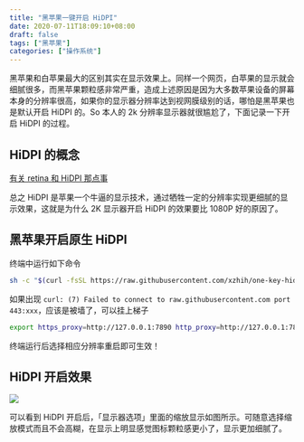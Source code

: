 ```yaml
---
title: "黑苹果一键开启 HiDPI"
date: 2020-07-11T18:09:10+08:00
draft: false
tags: ["黑苹果"]
categories: ["操作系统"]
---
```


黑苹果和白苹果最大的区别其实在显示效果上。同样一个网页，白苹果的显示就会细腻很多，而黑苹果颗粒感非常严重，造成上述原因是因为大多数苹果设备的屏幕本身的分辨率很高，如果你的显示器分辨率达到视网膜级别的话，哪怕是黑苹果也是默认开启 HiDPI 的。So 本人的 2k 分辨率显示器就很尴尬了，下面记录一下开启 HiDPI 的过程。

## HiDPI 的概念

[有关 retina 和 HiDPI 那点事](https://zhuanlan.zhihu.com/p/20684620)

总之 HiDPI 是苹果一个牛逼的显示技术，通过牺牲一定的分辨率实现更细腻的显示效果，这就是为什么 2K 显示器开启 HiDPI 的效果要比 1080P 好的原因了。

## 黑苹果开启原生 HiDPI

终端中运行如下命令

```bash
sh -c "$(curl -fsSL https://raw.githubusercontent.com/xzhih/one-key-hidpi/master/hidpi.sh)"
```

如果出现 `curl: (7) Failed to connect to raw.githubusercontent.com port 443:xxx`，应该是被墙了，可以挂上梯子

```bash
export https_proxy=http://127.0.0.1:7890 http_proxy=http://127.0.0.1:7890 all_proxy=socks5://127.0.0.1:7890
```

终端运行后选择相应分辨率重启即可生效！

## HiDPI 开启效果

![](https://img.aladdinding.cn/hidpi.png)

可以看到 HiDPI 开启后，「显示器选项」里面的缩放显示如图所示。可随意选择缩放模式而且不会高糊，在显示上明显感觉图标颗粒感更小了，显示更加细腻了。